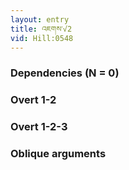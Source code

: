 ```yaml
---
layout: entry
title: འཇགས་√2
vid: Hill:0548
---
```

### Dependencies (N = 0)


### Overt 1-2


### Overt 1-2-3


### Oblique arguments
